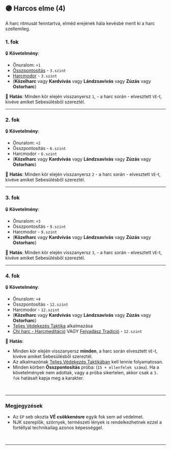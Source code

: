 ## 🟣 Harcos elme (4)

A harc ritmusát fenntartva, elméd erejének hála kevésbé merít ki a harc szellemileg.

### 1. fok

🔒 **Követelmény**:
- Önuralom: `+1`
- [Összpontosítás](../kepzettsegek.primer.misztikus/osszpontositas.md) - `3.szint`
- [Harcmodor](../kepzettsegek.primer.harci/harcmodor.md) - `3.szint`
- (**Közelharc** vagy **Kardvívás** vagy **Lándzsavívás** vagy **Zúzás** vagy **Ostorharc**)

🌟 **Hatás**: Minden kör elején visszanyersz `1`, - a harc során - elvesztett `VÉ`-t, kivéve amiket Sebesülésből szereztél.

---
### 2. fok

🔒 **Követelmény**:
- Önuralom: `+2`
- Összpontosítás - `6.szint`
- Harcmodor - `6.szint`
- (**Közelharc** vagy **Kardvívás** vagy **Lándzsavívás** vagy **Zúzás** vagy **Ostorharc**)

🌟 **Hatás**: Minden kör elején visszanyersz `2` - a harc során - elvesztett `VÉ`-t, kivéve amiket Sebesülésből szereztél.

---
### 3. fok

🔒 **Követelmény**:
- Önuralom: `+3`
- Összpontosítás - `9.szint`
- Harcmodor - `9.szint`
- (**Közelharc** vagy **Kardvívás** vagy **Lándzsavívás** vagy **Zúzás** vagy **Ostorharc**)

🌟 **Hatás**: Minden kör elején visszanyersz `3`, - a harc során - elvesztett `VÉ`-t, kivéve amiket Sebesülésből szereztél.

---
### 4. fok

🔒 **Követelmény**:
- Önuralom: `+4`
- Összpontosítás - `12.szint`
- Harcmodor - `12.szint`
- (**Közelharc** vagy **Kardvívás** vagy **Lándzsavívás** vagy **Zúzás** vagy **Ostorharc**)
- [Teljes Védekezés Taktika](../065_02_harci_taktikak.md#teljes-védekezés-taktika) alkalmazása
- [Chi harc - Harcmeditáció](../kepzettsegek.primer.slan/chi_harc_harcmeditacio.md) VAGY [Fejvadász Tradíció](../053_03_fejvadasz_tradicio.md) - `12.szint`

🌟 **Hatás**:
- Minden kör elején visszanyersz **minden**, a harc során elvesztett `VÉ`-t, kivéve amiket Sebesülésből szereztél.
- Az alkalmazónak [Teljes Védekezés Taktikában](../065_02_harci_taktikak.md#teljes-védekezés-taktika) kell lennie folyamatosan.
- Minden körben **Összpontosítás** próba: (`15 + ellenfelek száma`). Ha a követelmények nem adottak, vagy a próba sikertelen, akkor csak a `3. fok` hatásait kapja meg a karakter.

<br />

---
### Megjegyzések

- Az `ÉP` seb okozta **VÉ csökkenésre** egyik fok sem ad védelmet.
- NJK szereplők, szörnyek, természeti lények is rendelkezhetnek ezzel a fortéllyal technikailag azonos képességgel.

<br />

---
